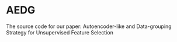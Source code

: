 # AEDG
The source code for our paper: 
Autoencoder-like and Data-grouping Strategy for Unsupervised Feature Selection
